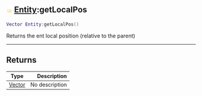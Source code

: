 ## ![shared](../../.gitbook/assets/shared.png) [Entity](entity):getLocalPos

```lua
Vector Entity:getLocalPos()
```

Returns the ent local position (relative to the parent)

------
## Returns

| Type   | Description |
| ------ | ----------: |
| [Vector](vector) | No description |

